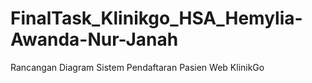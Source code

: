 # FinalTask_Klinikgo_HSA_Hemylia-Awanda-Nur-Janah
Rancangan Diagram Sistem Pendaftaran Pasien Web KlinikGo
